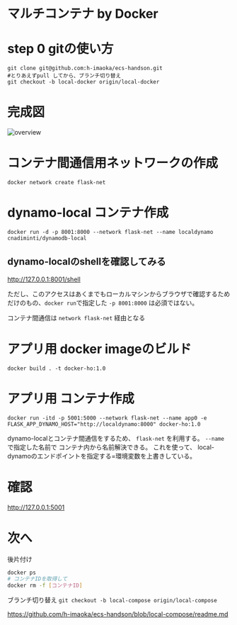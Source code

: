 マルチコンテナ by Docker
====

# step 0 gitの使い方

```
git clone git@github.com:h-imaoka/ecs-handson.git
#とりあえずpull してから、ブランチ切り替え
git checkout -b local-docker origin/local-docker
```

# 完成図
![overview](https://raw.githubusercontent.com/h-imaoka/ecs-handson/images/images/local-docker.png)

# コンテナ間通信用ネットワークの作成
`docker network create flask-net`

# dynamo-local コンテナ作成
`docker run -d -p 8001:8000 --network flask-net --name localdynamo cnadiminti/dynamodb-local`

## dynamo-localのshellを確認してみる
http://127.0.0.1:8001/shell

ただし、このアクセスはあくまでもローカルマシンからブラウザで確認するためだけのもの、`docker run`で指定した `-p 8001:8000` は必須ではない。

コンテナ間通信は `network flask-net` 経由となる

# アプリ用 docker imageのビルド
`docker build . -t docker-ho:1.0`

# アプリ用 コンテナ作成
```
docker run -itd -p 5001:5000 --network flask-net --name app0 -e FLASK_APP_DYNAMO_HOST="http://localdynamo:8000" docker-ho:1.0
```

dynamo-localとコンテナ間通信をするため、 `flask-net` を利用する。
`--name` で指定した名前で コンテナ内から名前解決できる。
これを使って、 local-dynamoのエンドポイントを指定する=環境変数を上書きしている。

# 確認
http://127.0.0.1:5001

# 次へ
後片付け

```sh
docker ps
# コンテナIDを取得して
docker rm -f [コンテナID]
```

ブランチ切り替え
`git checkout -b local-compose origin/local-compose`

https://github.com/h-imaoka/ecs-handson/blob/local-compose/readme.md
